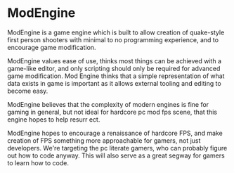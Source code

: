 # ModEngine

ModEngine is a game engine which is built to allow creation of quake-style first person shooters with minimal to no programming experience, and to encourage game modification. 

ModEngine values ease of use, thinks most things can be achieved with a game-like editor, and only scripting should only be required for advanced game modification. 
Mod Engine thinks that a simple representation of what data exists in game is important as it allows external tooling and editing to become easy. 

ModEngine believes that the complexity of modern engines is fine for gaming in general, but not ideal for hardcore pc mod fps scene, that this engine hopes to help resurr
ect. 

ModEngine hopes to encourage a renaissance of hardcore FPS, and make creation of FPS something more approachable for gamers, not just developers.  We're targeting the pc literate gamers, who can probably figure out how to code anyway.  This will also serve as a great segway for gamers to learn how to code.
